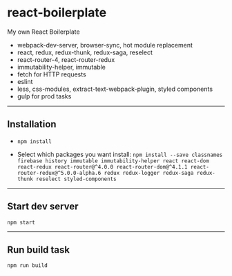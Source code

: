 # react-boilerplate

My own React Boilerplate

- webpack-dev-server, browser-sync, hot module replacement
- react, redux, redux-thunk, redux-saga, reselect
- react-router-4, react-router-redux
- immutability-helper, immutable
- fetch for HTTP requests
- eslint
- less, css-modules, extract-text-webpack-plugin, styled components
- gulp for prod tasks

--------------

## Installation

- `npm install`

- Select which packages you want install: ```npm install --save classnames firebase history immutable immutability-helper react react-dom react-redux react-router@^4.0.0 react-router-dom@^4.1.1 react-router-redux@^5.0.0-alpha.6 redux redux-logger redux-saga redux-thunk reselect styled-components```

--------------

## Start dev server

`npm start`

--------------

## Run build task

`npm run build`
